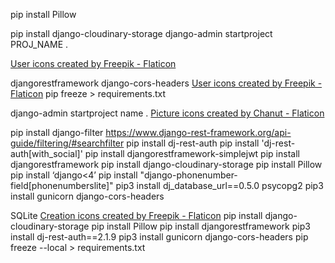 pip install Pillow

pip install django-cloudinary-storage
django-admin startproject PROJ_NAME .

<a href="https://www.flaticon.com/free-icons/user" title="user icons">User icons created by Freepik - Flaticon</a>

djangorestframework django-cors-headers
<a href="https://www.flaticon.com/free-icons/user" title="user icons">User icons created by Freepik - Flaticon</a>
pip freeze > requirements.txt


django-admin startproject name .
<a href="https://www.flaticon.com/free-icons/picture" title="picture icons">Picture icons created by Chanut - Flaticon</a>

pip install django-filter
https://www.django-rest-framework.org/api-guide/filtering/#searchfilter
pip install dj-rest-auth
pip install 'dj-rest-auth[with_social]'
pip install djangorestframework-simplejwt
pip install djangorestframework
pip install django-cloudinary-storage
pip install Pillow
pip install ‘django<4’
pip install "django-phonenumber-field[phonenumberslite]"
pip3 install dj_database_url==0.5.0 psycopg2
pip3 install gunicorn django-cors-headers


SQLite
<a href="https://www.flaticon.com/free-icons/creation" title="creation icons">Creation icons created by Freepik - Flaticon</a>
pip install django-cloudinary-storage
pip install Pillow
pip install djangorestframework
pip3 install dj-rest-auth==2.1.9
pip3 install gunicorn django-cors-headers
pip freeze --local > requirements.txt